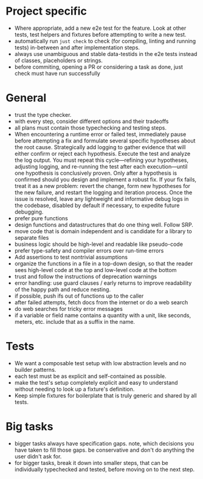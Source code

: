 # Project specific

- Where appropriate, add a new e2e test for the feature. Look at other tests, test helpers and fixtures before attempting to write a new test.
- automatically run `just check` to check (for compiling, linting and running tests) in-between and after implementation steps.
- always use unambiguous and stable data-testids in the e2e tests instead of classes, placeholders or strings.
- before commiting, opening a PR or considering a task as done, just check must have run successfully

# General
- trust the type checker.
- with every step, consider different options and their tradeoffs
- all plans must contain those typechecking and testing steps.
- When encountering a runtime error or failed test, immediately pause before attempting a fix and formulate several specific hypotheses about the root cause. Strategically add logging to gather evidence that will either confirm or reject each hypothesis. Execute the test and analyze the log output. You must repeat this cycle—refining your hypotheses, adjusting logging, and re-running the test after each execution—until one hypothesis is conclusively proven. Only after a hypothesis is confirmed should you design and implement a robust fix. If your fix fails, treat it as a new problem: revert the change, form new hypotheses for the new failure, and restart the logging and iteration process. Once the issue is resolved, leave any lightweight and informative debug logs in the codebase, disabled by default if necessary, to expedite future debugging.
- prefer pure functions
- design functions and datastructures that do one thing well. Follow SRP.
- move code that is domain independent and is candidate for a library to separate files
- business logic should be high-level and readable like pseudo-code
- prefer type-safety and compiler errors over run-time errors
- Add assertions to test nontrivial assumptions
- organize the functions in a file in a top-down design, so that the reader sees high-level code at the top and low-level code at the bottom
- trust and follow the instructions of deprecation warnings
- error handling: use guard clauses / early returns to improve readability of the happy path and reduce nesting.
- if possible, push ifs out of functions up to the caller
- after failed attempts, fetch docs from the internet or do a web search
- do web searches for tricky error messages
- if a variable or field name contains a quantity with a unit, like seconds, meters, etc. include that as a suffix in the name.

# Tests
- We want a composable test setup with low abstraction levels and no builder patterns. 
- each test must be as explicit and self-contained as possible.
- make the test's setup completely explicit and easy to understand without needing to look up a fixture's definition.
- Keep simple fixtures for boilerplate that is truly generic and shared by all tests.

# Big tasks
- bigger tasks always have specification gaps. note, which decisions you have taken to fill those gaps. be conservative and don't do anything the user didn't ask for.
- for bigger tasks, break it down into smaller steps, that can be individually typechecked and tested, before moving on to the next step.
